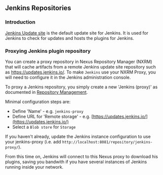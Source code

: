 <!--

    Proodos BV Open Source Version
    Copyright (c) 2022-present Proodos BV
    All rights reserved. Includes the third-party code listed at http://links.sonatype.com/products/nexus/oss/attributions.

    This program and the accompanying materials are made available under the terms of the Eclipse Public License Version 1.0,
    which accompanies this distribution and is available at http://www.eclipse.org/legal/epl-v10.html.

    All trademarks are the property of their respective owners.

-->
## Jenkins Repositories

### Introduction

[Jenkins Update site](https://updates.jenkins.io/) is the default update site for Jenkins. It is used for Jenkins to check for updates and hosts the plugins for Jenkins.

### Proxying Jenkins plugin repository

You can create a proxy repository in Nexus Repository Manager (NXRM) that will cache artifacts from a remote Jenkins update site repository such as
https://updates.jenkins.io/. To make `Jenkins` use your NXRM Proxy, you will need to configure it in the Jenkins administration console. 
 
To proxy a Jenkins repository, you simply create a new 'Jenkins (proxy)' as documented in 
[Repository Management](https://help.sonatype.com/repomanager3/configuration/repository-management). 

Minimal configuration steps are:
- Define 'Name' - e.g. `jenkins-proxy`
- Define URL for 'Remote storage' - e.g. [https://updates.jenkins.io/](https://updates.jenkins.io/)
- Select a `Blob store` for `Storage`

If you haven't already, update the Jenkins instance configuration to use your jenkins-proxy (i.e. add `http://localhost:8081/repository/jenkins-proxy/`).

From this time on, Jenkins will connect to this Nexus proxy to download his plugins, saving you bandwith if you have several instances of Jenkins running inside your network.
